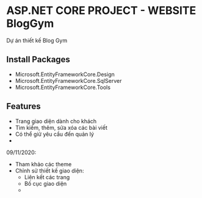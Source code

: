 # ASP.NET CORE PROJECT - WEBSITE BlogGym

Dự án thiết kế Blog Gym<br>
## Install Packages
- Microsoft.EntityFrameworkCore.Design
- Microsoft.EntityFrameworkCore.SqlServer
- Microsoft.EntityFrameworkCore.Tools
## Features
- Trang giao diện dành cho khách
- Tìm kiếm, thêm, sửa xóa các bài viết
- Có thể giử yêu cầu đến quản lý
- 

09/11/2020: 
- Tham khảo các theme
- Chỉnh sử thiết kế giao diện:
    + Liên kết các trang
    + Bố cục giao diện
    + 
